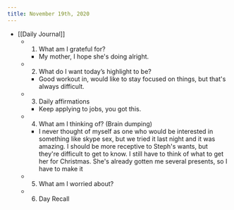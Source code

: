 ```yaml
---
title: November 19th, 2020
---
```


- [[Daily Journal]]
	 - 1. What am I grateful for?
		 - My mother, I hope she's doing alright.

	 - 2. What do I want today’s highlight to be?
		 - Good workout in, would like to stay focused on things, but that's always difficult.

	 - 3. Daily affirmations
		 - Keep applying to jobs, you got this.

	 - 4. What am I thinking of? (Brain dumping)
		 - I never thought of myself as one who would be interested in something like skype sex, but we tried it last night and it was amazing. I should be more receptive to Steph's wants, but they're difficult to get to know. I still have to think of what to get her for Christmas. She's already gotten me several presents, so I have to make it

	 - 5. What am I worried about?

	 - 6. Day Recall
